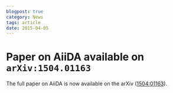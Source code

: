 ```yaml
---
blogpost: true
category: News
tags: article
date: 2015-04-05
---
```


# Paper on AiiDA available on `arXiv:1504.01163`

The full paper on AiiDA is now available on the arXiv ([1504:01163](http://arxiv.org/abs/1504.01163)).
